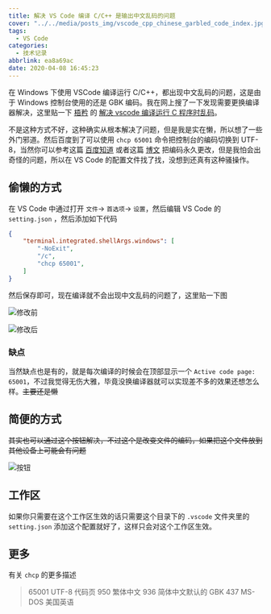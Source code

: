 ```yaml
---
title: 解决 VS Code 编译 C/C++ 是输出中文乱码的问题
cover: "../../media/posts_img/vscode_cpp_chinese_garbled_code_index.jpg"
tags:
  - VS Code
categories:
  - 技术记录
abbrlink: ea8a69ac
date: 2020-04-08 16:45:23
---
```


在 Windows 下使用 VSCode 编译运行 C/C++，都出现中文乱码的问题，这是由于 Windows 控制台使用的还是 GBK 编码。我在网上搜了一下发现需要更换编译器解决，这里贴一下 [梧矜](http://blog.00oo00.xyz/) 的 [解决 vscode 编译运行 C 程序时乱码](https://blog.00oo00.xyz/2020/03/12/ru-he-jie-jue-vscode-bian-yi-yun-xing-c-cheng-xu-shi-shu-chu-zhong-wen-luan-ma/)。

不是这种方式不好，这种确实从根本解决了问题，但是我是实在懒，所以想了一些外门邪道。然后百度到了可以使用 `chcp 65001` 命令把控制台的编码切换到 UTF-8，当然你可以参考这篇 [百度知道](https://jingyan.baidu.com/article/f7ff0bfcee2dc22e26bb13d5.html) 或者这篇 [博文](https://www.cnblogs.com/jpfss/p/11016870.html) 把编码永久更改，但是我怕会出奇怪的问题，所以在 VS Code 的配置文件找了找，没想到还真有这种骚操作。

## 偷懒的方式

在 VS Code 中通过打开 `文件`-> `首选项`-> `设置`，然后编辑 VS Code 的 `setting.json` ，然后添加如下代码

```JSON
{
    "terminal.integrated.shellArgs.windows": [
        "-NoExit",
        "/c",
        "chcp 65001",
    ]
}
```

然后保存即可，现在编译就不会出现中文乱码的问题了，这里贴一下图

![修改前](/blog_image/解决VSCode编译CC++是输出中文乱码的问题/修改前.png)

![修改后](/blog_image/解决VSCode编译CC++是输出中文乱码的问题/修改后.png)

### 缺点

当然缺点也是有的，就是每次编译的时候会在顶部显示一个 `Active code page: 65001`，不过我觉得无伤大雅，毕竟没换编译器就可以实现差不多的效果还想怎么样。~~主要还是懒~~

## 简便的方式

~~其实也可以通过这个按钮解决，不过这个是改变文件的编码，如果把这个文件放到其他设备上可能会有问题~~

![按钮](/blog_image/解决VSCode编译CC++是输出中文乱码的问题/按钮.png)

## 工作区

如果你只需要在这个工作区生效的话只需要这个目录下的 `.vscode` 文件夹里的 `setting.json` 添加这个配置就好了，这样只会对这个工作区生效。

## 更多

有关 `chcp` 的更多描述

> 65001 UTF-8 代码页
> 950 繁体中文
> 936 简体中文默认的 GBK
> 437 MS-DOS 美国英语
